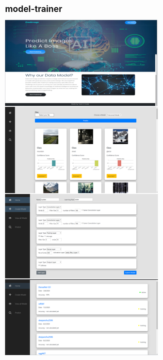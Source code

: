 # model-trainer
![image](/screenshots/Capture.png)
![image2](./screenshots/screen1.png)
![image3](./screenshots/screen2.png)
![image4](./screenshots/screen4.png)
